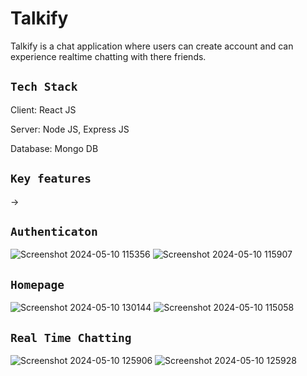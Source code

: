 # Talkify
  Talkify is a chat application where users can create account and can experience realtime chatting with there friends.
  ## `Tech Stack`

  Client: React JS

Server: Node JS, Express JS

Database: Mongo DB
## `Key features`
->
## `Authenticaton`

![Screenshot 2024-05-10 115356](https://github.com/anupam52/Talkify/assets/136186030/c51954ae-d348-48be-bfe4-9b89d9111489)
![Screenshot 2024-05-10 115907](https://github.com/anupam52/Talkify/assets/136186030/76030e13-11c7-4c1c-bf8f-314b71f3514e)
## `Homepage`
![Screenshot 2024-05-10 130144](https://github.com/anupam52/Talkify/assets/136186030/f5b833eb-e062-41d9-bb58-476b12da4c70)
![Screenshot 2024-05-10 115058](https://github.com/anupam52/Talkify/assets/136186030/1c943119-da13-4ee7-b507-4ba9f85558ab)
## `Real Time Chatting`
![Screenshot 2024-05-10 125906](https://github.com/anupam52/Talkify/assets/136186030/c471fae3-c42d-47c8-8875-e70a9634447f)
![Screenshot 2024-05-10 125928](https://github.com/anupam52/Talkify/assets/136186030/6537915f-3ab4-4031-a9c3-cb21cdf3f09d)





